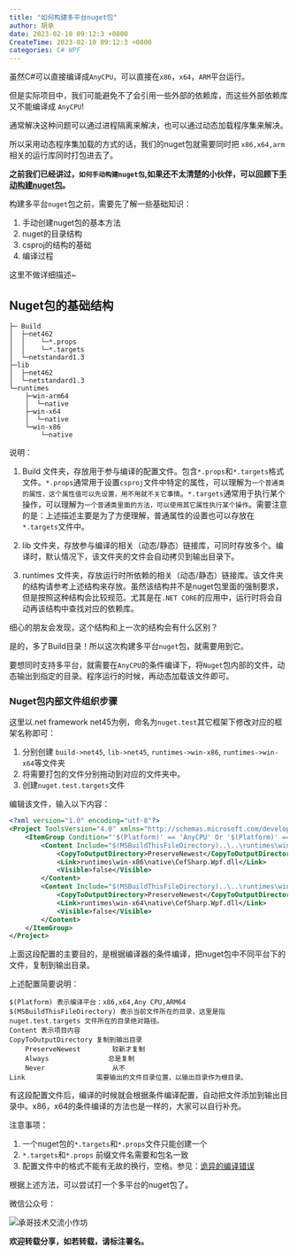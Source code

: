 ```yaml
---
title: "如何构建多平台nuget包"
author: 胡承
date: 2023-02-10 09:12:3 +0800
CreateTime: 2023-02-10 09:12:3 +0800
categories: C# WPF
---
```


虽然C#可以直接编译成`AnyCPU`，可以直接在`x86`，`x64`，`ARM`平台运行。

<!-- more -->

但是实际项目中，我们可能避免不了会引用一些外部的依赖库，而这些外部依赖库又不能编译成 `AnyCPU`!

通常解决这种问题可以通过进程隔离来解决，也可以通过动态加载程序集来解决。

所以采用动态程序集加载的方式的话，我们的nuget包就需要同时把 `x86,x64,arm`相关的运行库同时打包进去了。

**之前我们已经讲过，`如何手动构建nuget包`,如果还不太清楚的小伙伴，可以回顾下[手动构建nuget包](https://huchengv5.github.io/post/nuget-%E6%89%8B%E5%8A%A8%E6%9E%84%E5%BB%BAnuget%E5%8C%85.html)。**

构建多平台`nuget`包之前，需要先了解一些基础知识：

1. 手动创建nuget包的基本方法
1. nuget的目录结构
1. csproj的结构的基础
1. 编译过程

这里不做详细描述~

## Nuget包的基础结构

```
├─ Build
│  ├─net462
│  │    └─*.props
│  │    └─*.targets
│  └─netstandard1.3
├─lib
│  ├─net462
│  └─netstandard1.3
└─runtimes
    ├─win-arm64
    │  └─native
    ├─win-x64
    │  └─native
    └─win-x86
        └─native
```

说明：

1. Build 文件夹，存放用于参与编译的配置文件。包含`*.props`和`*.targets`格式文件。`*.props`通常用于设置`csproj`文件中特定的属性，可以理解为`一个普通类的属性，这个属性值可以先设置，用不用就不关它事情`。`*.targets`通常用于执行某个操作，可以理解为`一个普通类里面的方法，可以使用其它属性执行某个操作`。需要注意的是：上述描述主要是为了方便理解，普通属性的设置也可以存放在`*.targets`文件中。

1. lib 文件夹，存放参与编译的相关（动态/静态）链接库，可同时存放多个。编译时，默认情况下，该文件夹的文件会自动拷贝到输出目录下。

1. runtimes 文件夹，存放运行时所依赖的相关（动态/静态）链接库。该文件夹的结构请参考上述结构来存放。虽然该结构并不是nuget包里面的强制要求，但是按照这种结构会比较规范。尤其是在`.NET CORE`的应用中，运行时将会自动再该结构中查找对应的依赖库。

细心的朋友会发现，这个结构和上一次的结构会有什么区别？

是的，多了Build目录！所以这次构建多平台`nuget`包，就需要用到它。

要想同时支持多平台，就需要在`AnyCPU`的条件编译下，将`Nuget`包内部的文件，动态输出到指定的目录。程序运行的时候，再动态加载该文件即可。

### Nuget包内部文件组织步骤

这里以.net framework net45为例，命名为`nuget.test`其它框架下修改对应的框架名称即可：
1. 分别创建 `build->net45`, `lib->net45`, `runtimes->win-x86`, `runtimes->win-x64`等文件夹
1. 将需要打包的文件分别拖动到对应的文件夹中。
1. 创建`nuget.test.targets`文件

编辑该文件，输入以下内容：
```xml
<?xml version="1.0" encoding="utf-8"?>
<Project ToolsVersion="4.0" xmlns="http://schemas.microsoft.com/developer/msbuild/2003">
    <ItemGroup Condition="'$(Platform)' == 'AnyCPU' Or '$(Platform)' == 'Any CPU'">
        <Content Include="$(MSBuildThisFileDirectory)..\..\runtimes\win-x86\native\CefSharp.Wpf.dll">
            <CopyToOutputDirectory>PreserveNewest</CopyToOutputDirectory>
            <Link>runtimes\win-x86\native\CefSharp.Wpf.dll</Link>
            <Visible>false</Visible>
        </Content>
        <Content Include="$(MSBuildThisFileDirectory)..\..\runtimes\win-x64\native\CefSharp.Wpf.dll">
            <CopyToOutputDirectory>PreserveNewest</CopyToOutputDirectory>
            <Link>runtimes\win-x64\native\CefSharp.Wpf.dll</Link>
            <Visible>false</Visible>
        </Content>
    </ItemGroup>
</Project>

```
上面这段配置的主要目的，是根据编译器的条件编译，把nuget包中不同平台下的文件，复制到输出目录。

上述配置简要说明：
```
$(Platform) 表示编译平台：x86,x64,Any CPU,ARM64
$(MSBuildThisFileDirectory) 表示当前文件所在的目录，这里是指 nuget.test.targets 文件所在的目录绝对路径。
Content 表示项目内容
CopyToOutputDirectory 复制到输出目录
    PreserveNewest        较新才复制
    Always               总是复制
    Never                 从不
Link                  需要输出的文件目录位置，以输出目录作为根目录。
```
有这段配置文件后，编译的时候就会根据条件编译配置，自动把文件添加到输出目录中。x86，x64的条件编译的方法也是一样的，大家可以自行补充。

注意事项：
1. 一个nuget包的`*.targets`和`*.props`文件只能创建一个
1. `*.targets`和`*.props` 前缀文件名需要和包名一致
1. 配置文件中的格式不能有无故的换行，空格。参见：[诡异的编译错误](https://huchengv5.github.io/post/NET-%E8%AF%A1%E5%BC%82%E7%9A%84Visual-Studio%E7%BC%96%E8%AF%91%E9%94%99%E8%AF%AF.html)


根据上述方法，可以尝试打一个多平台的nuget包了。

微信公众号：

![承哥技术交流小作坊](https://i.loli.net/2021/09/27/FmsaLU1Oo7tX8kl.jpg)

**欢迎转载分享，如若转载，请标注署名。**